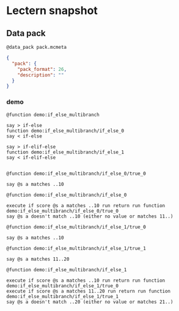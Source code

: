 # Lectern snapshot

## Data pack

`@data_pack pack.mcmeta`

```json
{
  "pack": {
    "pack_format": 26,
    "description": ""
  }
}
```

### demo

`@function demo:if_else_multibranch`

```mcfunction
say > if-else
function demo:if_else_multibranch/if_else_0
say < if-else
 
say > if-elif-else
function demo:if_else_multibranch/if_else_1
say < if-elif-else
 
```

`@function demo:if_else_multibranch/if_else_0/true_0`

```mcfunction
say @s a matches ..10
```

`@function demo:if_else_multibranch/if_else_0`

```mcfunction
execute if score @s a matches ..10 run return run function demo:if_else_multibranch/if_else_0/true_0
say @s a doesn't match ..10 (either no value or matches 11..)
```

`@function demo:if_else_multibranch/if_else_1/true_0`

```mcfunction
say @s a matches ..10
```

`@function demo:if_else_multibranch/if_else_1/true_1`

```mcfunction
say @s a matches 11..20
```

`@function demo:if_else_multibranch/if_else_1`

```mcfunction
execute if score @s a matches ..10 run return run function demo:if_else_multibranch/if_else_1/true_0
execute if score @s a matches 11..20 run return run function demo:if_else_multibranch/if_else_1/true_1
say @s a doesn't match ..20 (either no value or matches 21..)
```
